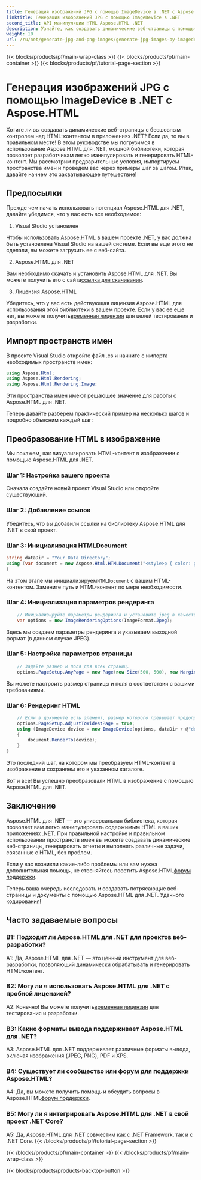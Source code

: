 ```yaml
---
title: Генерация изображений JPG с помощью ImageDevice в .NET с Aspose.HTML
linktitle: Генерация изображений JPG с помощью ImageDevice в .NET
second_title: API манипуляции HTML Aspose.HTML .NET
description: Узнайте, как создавать динамические веб-страницы с помощью Aspose.HTML для .NET. Это пошаговое руководство охватывает предварительные условия, пространства имен и рендеринг HTML в изображения.
weight: 10
url: /ru/net/generate-jpg-and-png-images/generate-jpg-images-by-imagedevice/
---
```


{{< blocks/products/pf/main-wrap-class >}}
{{< blocks/products/pf/main-container >}}
{{< blocks/products/pf/tutorial-page-section >}}

# Генерация изображений JPG с помощью ImageDevice в .NET с Aspose.HTML


Хотите ли вы создавать динамические веб-страницы с бесшовным контролем над HTML-контентом в приложениях .NET? Если да, то вы в правильном месте! В этом руководстве мы погрузимся в использование Aspose.HTML для .NET, мощной библиотеки, которая позволяет разработчикам легко манипулировать и генерировать HTML-контент. Мы рассмотрим предварительные условия, импортируем пространства имен и проведем вас через примеры шаг за шагом. Итак, давайте начнем это захватывающее путешествие!

## Предпосылки

Прежде чем начать использовать потенциал Aspose.HTML для .NET, давайте убедимся, что у вас есть все необходимое:

1. Visual Studio установлен

Чтобы использовать Aspose.HTML в вашем проекте .NET, у вас должна быть установлена Visual Studio на вашей системе. Если вы еще этого не сделали, вы можете загрузить ее с веб-сайта.

2. Aspose.HTML для .NET

 Вам необходимо скачать и установить Aspose.HTML для .NET. Вы можете получить его с сайта[ссылка для скачивания](https://releases.aspose.com/html/net/).

3. Лицензия Aspose.HTML

Убедитесь, что у вас есть действующая лицензия Aspose.HTML для использования этой библиотеки в вашем проекте. Если у вас ее еще нет, вы можете получить[временная лицензия](https://purchase.aspose.com/temporary-license/) для целей тестирования и разработки.

## Импорт пространств имен

В проекте Visual Studio откройте файл .cs и начните с импорта необходимых пространств имен:

```csharp
using Aspose.Html;
using Aspose.Html.Rendering;
using Aspose.Html.Rendering.Image;
```

Эти пространства имен имеют решающее значение для работы с Aspose.HTML для .NET.

Теперь давайте разберем практический пример на несколько шагов и подробно объясним каждый шаг:

## Преобразование HTML в изображение

Мы покажем, как визуализировать HTML-контент в изображении с помощью Aspose.HTML для .NET.

### Шаг 1: Настройка вашего проекта

Сначала создайте новый проект Visual Studio или откройте существующий.

### Шаг 2: Добавление ссылок

Убедитесь, что вы добавили ссылки на библиотеку Aspose.HTML для .NET в свой проект.

### Шаг 3: Инициализация HTMLDocument

```csharp
string dataDir = "Your Data Directory";
using (var document = new Aspose.Html.HTMLDocument("<style>p { color: green; }</style><p>my first paragraph</p>", @"c:\work\"))
{
```

 На этом этапе мы инициализируем`HTMLDocument` с вашим HTML-контентом. Замените путь и HTML-контент по мере необходимости.

### Шаг 4: Инициализация параметров рендеринга

```csharp
    // Инициализируйте параметры рендеринга и установите jpeg в качестве выходного формата.
    var options = new ImageRenderingOptions(ImageFormat.Jpeg);
```

Здесь мы создаем параметры рендеринга и указываем выходной формат (в данном случае JPEG).

### Шаг 5: Настройка параметров страницы

```csharp
    // Задайте размер и поля для всех страниц.
    options.PageSetup.AnyPage = new Page(new Size(500, 500), new Margin(50, 50, 50, 50));
```

Вы можете настроить размер страницы и поля в соответствии с вашими требованиями.

### Шаг 6: Рендеринг HTML

```csharp
    // Если в документе есть элемент, размер которого превышает предопределенный пользователем размер страницы, выходные страницы будут скорректированы.
    options.PageSetup.AdjustToWidestPage = true;
    using (ImageDevice device = new ImageDevice(options, dataDir + @"document_out.jpg"))
    {
        document.RenderTo(device);
    }
}
```

Это последний шаг, на котором мы преобразуем HTML-контент в изображение и сохраняем его в указанном каталоге.

Вот и все! Вы успешно преобразовали HTML в изображение с помощью Aspose.HTML для .NET.

## Заключение

Aspose.HTML для .NET — это универсальная библиотека, которая позволяет вам легко манипулировать содержимым HTML в ваших приложениях .NET. При правильной настройке и правильном использовании пространств имен вы можете создавать динамические веб-страницы, генерировать отчеты и выполнять различные задачи, связанные с HTML, без проблем.

 Если у вас возникли какие-либо проблемы или вам нужна дополнительная помощь, не стесняйтесь посетить Aspose.HTML[форум поддержки](https://forum.aspose.com/).

Теперь ваша очередь исследовать и создавать потрясающие веб-страницы и документы с помощью Aspose.HTML для .NET. Удачного кодирования!

## Часто задаваемые вопросы

### В1: Подходит ли Aspose.HTML для .NET для проектов веб-разработки?
   
A1: Да, Aspose.HTML для .NET — это ценный инструмент для веб-разработки, позволяющий динамически обрабатывать и генерировать HTML-контент.

### В2: Могу ли я использовать Aspose.HTML для .NET с пробной лицензией?
   
 A2: Конечно! Вы можете получить[временная лицензия](https://purchase.aspose.com/temporary-license/) для тестирования и разработки.

### В3: Какие форматы вывода поддерживает Aspose.HTML для .NET?
   
A3: Aspose.HTML для .NET поддерживает различные форматы вывода, включая изображения (JPEG, PNG), PDF и XPS.

### В4: Существует ли сообщество или форум для поддержки Aspose.HTML?
   
 A4: Да, вы можете получить помощь и обсудить вопросы в Aspose.HTML[форум поддержки](https://forum.aspose.com/).

### В5: Могу ли я интегрировать Aspose.HTML для .NET в свой проект .NET Core?

A5: Да, Aspose.HTML для .NET совместим как с .NET Framework, так и с .NET Core.
{{< /blocks/products/pf/tutorial-page-section >}}

{{< /blocks/products/pf/main-container >}}
{{< /blocks/products/pf/main-wrap-class >}}

{{< blocks/products/products-backtop-button >}}
